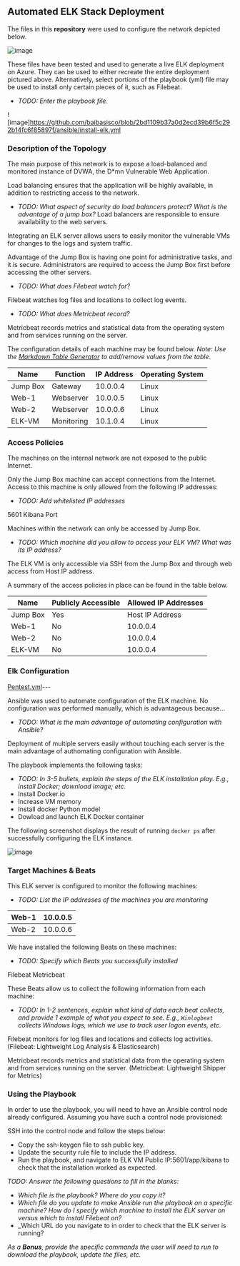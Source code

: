 ## Automated ELK Stack Deployment

The files in this **repository** were used to configure the network depicted below.

![image](https://user-images.githubusercontent.com/91572862/135367918-e34d6d22-c2c9-4f3c-bc20-1935c5193371.png)





These files have been tested and used to generate a live ELK deployment on Azure. They can be used to either recreate the entire deployment pictured above. Alternatively, select portions of the playbook (yml) file may be used to install only certain pieces of it, such as Filebeat.

  - _TODO: Enter the playbook file._
 

  ![image]https://github.com/baibasisco/blob/2bd1109b37a0d2ecd39b6f5c292b14fc6f85897f/ansible/install-elk.yml
  


 

### Description of the Topology

The main purpose of this network is to expose a load-balanced and monitored instance of DVWA, the D*mn Vulnerable Web Application.

Load balancing ensures that the application will be highly available, in addition to restricting access to the network.
- _TODO: What aspect of security do load balancers protect? What is the advantage of a jump box?_
Load balancers are responsible to ensure availability to the web servers.

Integrating an ELK server allows users to easily monitor the vulnerable VMs for changes to the logs and system traffic.

Advantage of the Jump Box is having one point for administrative tasks, and it is secure.
Administrators are required to access the Jump Box first before accessing the other servers.


- _TODO: What does Filebeat watch for?_

Filebeat watches log files and locations to collect log events.

- _TODO: What does Metricbeat record?_

Metricbeat records metrics and statistical data from the operating system and from services running on the server.


The configuration details of each machine may be found below.
_Note: Use the [Markdown Table Generator](http://www.tablesgenerator.com/markdown_tables) to add/remove values from the table_.



| Name     | Function   | IP Address | Operating System |
|----------|----------  |------------|------------------|
| Jump Box | Gateway    | 10.0.0.4   | Linux            |
| Web-1    | Webserver  | 10.0.0.5   | Linux            |
| Web-2    | Webserver  | 10.0.0.6   | Linux            |
| ELK-VM   | Monitoring | 10.1.0.4   | Linux            |

### Access Policies

The machines on the internal network are not exposed to the public Internet. 

Only the Jump Box machine can accept connections from the Internet. Access to this machine is only allowed from the following IP addresses:
- _TODO: Add whitelisted IP addresses_

5601 Kibana Port 

Machines within the network can only be accessed by Jump Box.

- _TODO: Which machine did you allow to access your ELK VM? What was its IP address?_

The ELK VM is only accessible via SSH from the Jump Box and through web access from Host IP address. 

A summary of the access policies in place can be found in the table below.

| Name     | Publicly Accessible | Allowed IP Addresses |
|----------|---------------------|----------------------|
| Jump Box | Yes                 | Host IP Address      |
| Web-1    | No                  | 10.0.0.4             |
| Web-2    | No                  | 10.0.0.4             |
| ELK-VM   | No                  | 10.0.0.4             |           


### Elk Configuration

[Pentest.yml](https://github.com/BaibaSisco/Week13Homework-Elk/blob/main/Ansible/Pentest.yml)---

      


Ansible was used to automate configuration of the ELK machine. No configuration was performed manually, which is advantageous because...
- _TODO: What is the main advantage of automating configuration with Ansible?_

Deployment of multiple servers easily without touching each server is the main advantage of authomating configuration with Ansible.

The playbook implements the following tasks:
- _TODO: In 3-5 bullets, explain the steps of the ELK installation play. E.g., install Docker; download image; etc._
- Install Docker.io
- Increase VM memory
- Install docker Python model
- Dowload and launch ELK Docker container 

The following screenshot displays the result of running `docker ps` after successfully configuring the ELK instance.

![image](https://user-images.githubusercontent.com/91572862/135363520-37872270-de5c-472b-9cf6-3f36f7b81ad4.png)



### Target Machines & Beats
This ELK server is configured to monitor the following machines:
- _TODO: List the IP addresses of the machines you are monitoring_

| Web-1 | 10.0.0.5 |
|-------|----------|
| Web-2 | 10.0.0.6 |



We have installed the following Beats on these machines:
- _TODO: Specify which Beats you successfully installed_

Filebeat
Metricbeat

These Beats allow us to collect the following information from each machine:
- _TODO: In 1-2 sentences, explain what kind of data each beat collects, and provide 1 example of what you expect to see. E.g., `Winlogbeat` collects Windows logs, which we use to track user logon events, etc._

Filebeat monitors for log files and locations and collects log activities.
(Filebeat: Lightweight Log Analysis & Elasticsearch)

Metricbeat records metrics and statistical data from the operating system and from services running on the server.
(Metricbeat: Lightweight Shipper for Metrics)

### Using the Playbook

In order to use the playbook, you will need to have an Ansible control node already configured. Assuming you have such a control node provisioned: 

SSH into the control node and follow the steps below:
- Copy the ssh-keygen file to ssh public key.
- Update the security rule file to include the IP address.
- Run the playbook, and navigate to ELK VM Public IP:5601/app/kibana to check that the installation worked as expected.

_TODO: Answer the following questions to fill in the blanks:_
- _Which file is the playbook? Where do you copy it?_
- _Which file do you update to make Ansible run the playbook on a specific machine? How do I specify which machine to install the ELK server on versus which to install Filebeat on?_
- _Which URL do you navigate to in order to check that the ELK server is running?

_As a **Bonus**, provide the specific commands the user will need to run to download the playbook, update the files, etc._

